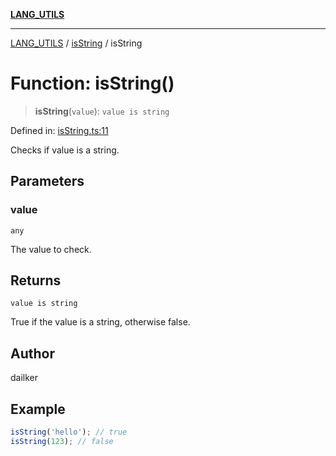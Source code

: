 [**LANG_UTILS**](../../README.md)

***

[LANG_UTILS](../../README.md) / [isString](../README.md) / isString

# Function: isString()

> **isString**(`value`): `value is string`

Defined in: [isString.ts:11](https://github.com/dailker/everyutil/blob/669c80948347059212c7a0ef09fd720ca9b1c411/src/lang/isString.ts#L11)

Checks if value is a string.

## Parameters

### value

`any`

The value to check.

## Returns

`value is string`

True if the value is a string, otherwise false.

## Author

dailker

## Example

```ts
isString('hello'); // true
isString(123); // false
```
